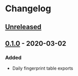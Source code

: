 # Changelog

## [Unreleased]

## [0.1.0] - 2020-03-02
### Added
- Daily fingerprint table exports

[Unreleased]: https://github.com/acoustid/acoustid/compare/v0.1.0...HEAD
[0.1.0]: https://github.com/acoustid/acoustid/compare/v0.1.0
